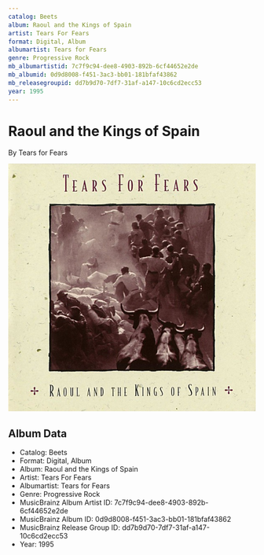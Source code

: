 ```yaml
---
catalog: Beets
album: Raoul and the Kings of Spain
artist: Tears For Fears
format: Digital, Album
albumartist: Tears for Fears
genre: Progressive Rock
mb_albumartistid: 7c7f9c94-dee8-4903-892b-6cf44652e2de
mb_albumid: 0d9d8008-f451-3ac3-bb01-181bfaf43862
mb_releasegroupid: dd7b9d70-7df7-31af-a147-10c6cd2ecc53
year: 1995
---
```


# Raoul and the Kings of Spain

By Tears for Fears

![](../../assets/beetscovers/Tears_For_Fears-Raoul_and_the_Kings_of_Spain.jpg)

## Album Data

- Catalog: Beets
- Format: Digital, Album
- Album: Raoul and the Kings of Spain
- Artist: Tears For Fears
- Albumartist: Tears for Fears
- Genre: Progressive Rock
- MusicBrainz Album Artist ID: 7c7f9c94-dee8-4903-892b-6cf44652e2de
- MusicBrainz Album ID: 0d9d8008-f451-3ac3-bb01-181bfaf43862
- MusicBrainz Release Group ID: dd7b9d70-7df7-31af-a147-10c6cd2ecc53
- Year: 1995

